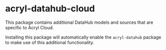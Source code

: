 # acryl-datahub-cloud

This package contains additional DataHub models and sources that are specific to Acryl Cloud.

Installing this package will automatically enable the `acryl-datahub` package to make use of this additional functionality.

